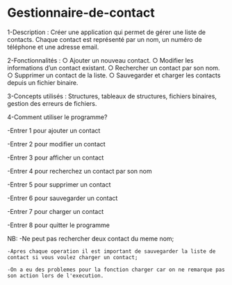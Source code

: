 # Gestionnaire-de-contact

1-Description :
Créer une application qui permet de gérer une liste de contacts. Chaque
contact est représenté par un nom, un numéro de téléphone et une adresse email.

2-Fonctionnalités :
○ Ajouter un nouveau contact.
○ Modifier les informations d’un contact existant.
○ Rechercher un contact par son nom.
○ Supprimer un contact de la liste.
○ Sauvegarder et charger les contacts depuis un fichier binaire.

3-Concepts utilisés :
Structures, tableaux de structures, fichiers binaires, gestion des erreurs
de fichiers.

4-Comment utiliser le programme?

  -Entrer 1 pour ajouter un contact
  
  -Entrer 2 pour modifier un contact
  
  -Entrer 3 pour afficher un contact
  
  -Entrer 4 pour recherchez un contact par son nom
  
  -Entrer 5 pour supprimer un contact
  
  -Entrer 6 pour sauvegarder un contact
  
  -Entrer 7 pour charger un contact
  
  -Entrer 8 pour quitter le programme

  NB:
    -Ne peut pas rechercher deux contact du meme nom;
    
    -Apres chaque operation il est important de sauvegarder la liste de contact si vous voulez charger un contact;
    
    -On a eu des problemes pour la fonction charger car on ne remarque pas son action lors de l'execution.
